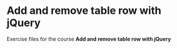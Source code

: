 # Add and remove table row with jQuery
Exercise files for the course **Add and remove table row with jQuery**
